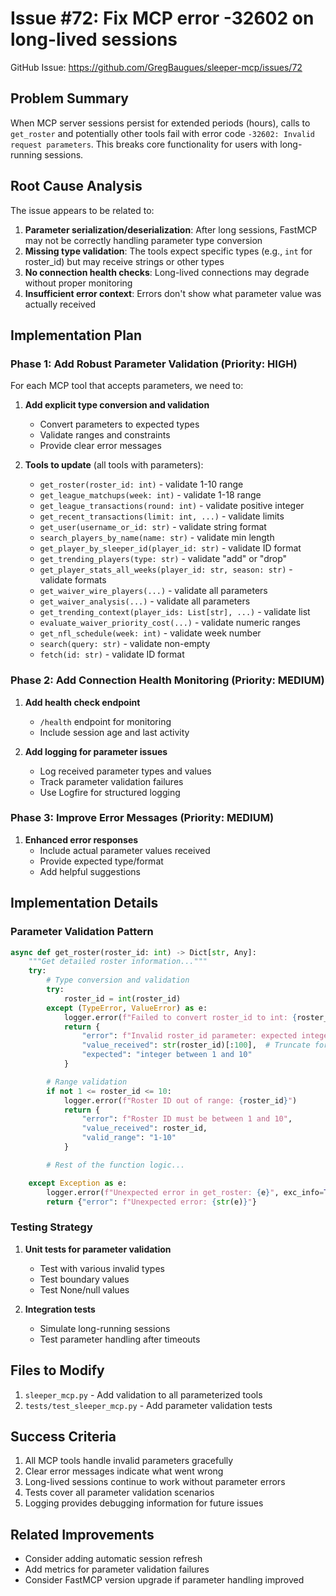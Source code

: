 # Issue #72: Fix MCP error -32602 on long-lived sessions

GitHub Issue: https://github.com/GregBaugues/sleeper-mcp/issues/72

## Problem Summary

When MCP server sessions persist for extended periods (hours), calls to `get_roster` and potentially other tools fail with error code `-32602: Invalid request parameters`. This breaks core functionality for users with long-running sessions.

## Root Cause Analysis

The issue appears to be related to:
1. **Parameter serialization/deserialization**: After long sessions, FastMCP may not be correctly handling parameter type conversion
2. **Missing type validation**: The tools expect specific types (e.g., `int` for roster_id) but may receive strings or other types
3. **No connection health checks**: Long-lived connections may degrade without proper monitoring
4. **Insufficient error context**: Errors don't show what parameter value was actually received

## Implementation Plan

### Phase 1: Add Robust Parameter Validation (Priority: HIGH)

For each MCP tool that accepts parameters, we need to:

1. **Add explicit type conversion and validation**
   - Convert parameters to expected types
   - Validate ranges and constraints
   - Provide clear error messages

2. **Tools to update** (all tools with parameters):
   - `get_roster(roster_id: int)` - validate 1-10 range
   - `get_league_matchups(week: int)` - validate 1-18 range
   - `get_league_transactions(round: int)` - validate positive integer
   - `get_recent_transactions(limit: int, ...)` - validate limits
   - `get_user(username_or_id: str)` - validate string format
   - `search_players_by_name(name: str)` - validate min length
   - `get_player_by_sleeper_id(player_id: str)` - validate ID format
   - `get_trending_players(type: str)` - validate "add" or "drop"
   - `get_player_stats_all_weeks(player_id: str, season: str)` - validate formats
   - `get_waiver_wire_players(...)` - validate all parameters
   - `get_waiver_analysis(...)` - validate all parameters
   - `get_trending_context(player_ids: List[str], ...)` - validate list
   - `evaluate_waiver_priority_cost(...)` - validate numeric ranges
   - `get_nfl_schedule(week: int)` - validate week number
   - `search(query: str)` - validate non-empty
   - `fetch(id: str)` - validate ID format

### Phase 2: Add Connection Health Monitoring (Priority: MEDIUM)

1. **Add health check endpoint**
   - `/health` endpoint for monitoring
   - Include session age and last activity

2. **Add logging for parameter issues**
   - Log received parameter types and values
   - Track parameter validation failures
   - Use Logfire for structured logging

### Phase 3: Improve Error Messages (Priority: MEDIUM)

1. **Enhanced error responses**
   - Include actual parameter values received
   - Provide expected type/format
   - Add helpful suggestions

## Implementation Details

### Parameter Validation Pattern

```python
async def get_roster(roster_id: int) -> Dict[str, Any]:
    """Get detailed roster information..."""
    try:
        # Type conversion and validation
        try:
            roster_id = int(roster_id)
        except (TypeError, ValueError) as e:
            logger.error(f"Failed to convert roster_id to int: {roster_id} ({type(roster_id).__name__})")
            return {
                "error": f"Invalid roster_id parameter: expected integer, got {type(roster_id).__name__}",
                "value_received": str(roster_id)[:100],  # Truncate for safety
                "expected": "integer between 1 and 10"
            }

        # Range validation
        if not 1 <= roster_id <= 10:
            logger.error(f"Roster ID out of range: {roster_id}")
            return {
                "error": f"Roster ID must be between 1 and 10",
                "value_received": roster_id,
                "valid_range": "1-10"
            }

        # Rest of the function logic...

    except Exception as e:
        logger.error(f"Unexpected error in get_roster: {e}", exc_info=True)
        return {"error": f"Unexpected error: {str(e)}"}
```

### Testing Strategy

1. **Unit tests for parameter validation**
   - Test with various invalid types
   - Test boundary values
   - Test None/null values

2. **Integration tests**
   - Simulate long-running sessions
   - Test parameter handling after timeouts

## Files to Modify

1. `sleeper_mcp.py` - Add validation to all parameterized tools
2. `tests/test_sleeper_mcp.py` - Add parameter validation tests

## Success Criteria

1. All MCP tools handle invalid parameters gracefully
2. Clear error messages indicate what went wrong
3. Long-lived sessions continue to work without parameter errors
4. Tests cover all parameter validation scenarios
5. Logging provides debugging information for future issues

## Related Improvements

- Consider adding automatic session refresh
- Add metrics for parameter validation failures
- Consider FastMCP version upgrade if parameter handling improved